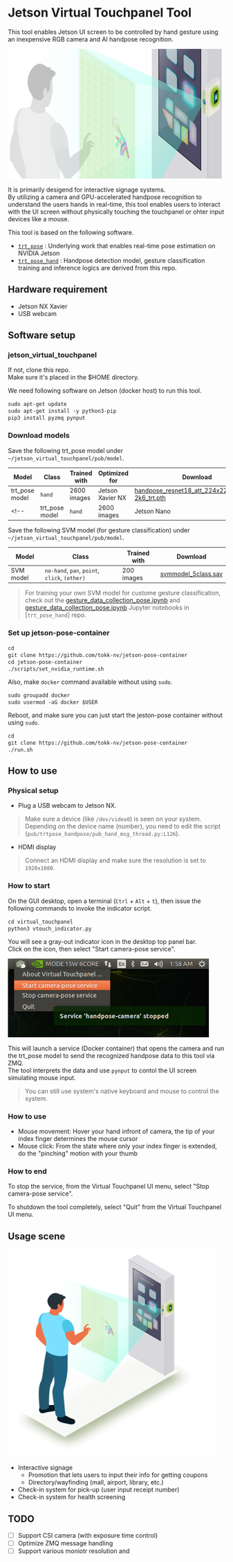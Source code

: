 # Jetson Virtual Touchpanel Tool

This tool enables Jetson UI screen to be controlled by hand gesture using an inexpensive RGB camera and AI handpose recognition.

<img src="./docs/images/IDS_Header_22x9.png"  height="300">

It is primarily desigend for interactive signage systems.<br> 
By utilizing a camera and GPU-accelerated handpose recognition to understand the users hands in real-time, this tool enables users to interact with the UI screen without physically touching the touchpanel or ohter input devices like a mouse.

This tool is based on the following software.
- [`trt_pose`](https://github.com/NVIDIA-AI-IOT/trt_pose) : Underlying work that enables real-time pose estimation on NVIDIA Jetson
- [`trt_pose_hand`](https://github.com/NVIDIA-AI-IOT/trt_pose_hand) : Handpose detection model, gesture classification training and inference logics are derived from this repo.

## Hardware requirement

- Jetson NX Xavier
- USB webcam

## Software setup

### jetson_virtual_touchpanel

If not, clone this repo.<br>
Make sure it's placed in the $HOME directory.

We need following software on Jetson (docker host) to run this tool.

```
sudo apt-get update
sudo apt-get install -y python3-pip
pip3 install pyzmq pynput
```

### Download models

Save the following trt_pose model under `~/jetson_virtual_touchpanel/pub/model`.

| Model | Class | Trained with | Optimized for | Download | original |
|-------|-------|--------------|---------------|----------|----------|
| trt_pose model | `hand` | 2600 images | Jetson Xavier NX |  [handpose_resnet18_att_224x224_nvhand-2k6_trt.pth](https://drive.google.com/file/d/1ALFjVq8gfE0tcvtHuMpu0Qsi_oSRfkWw/view?usp=sharing) | [hand_pose_resnet18_baseline_att_224x224_A](https://drive.google.com/file/d/1NCVo0FiooWccDzY7hCc5MAKaoUpts3mo/view?usp=sharing)|
<!-- | trt_pose model | `hand` | 2600 images | Jetson Nano |  [handpose_resnet18_att_224x224_nvhand-2k6_trt.pth](https://drive.google.com/file/d/1rf4WJaFlFFgIfd7vcs-vTnGAnUBJje8g/view?usp=sharing) | [hand_pose_resnet18_baseline_att_224x224_A](https://drive.google.com/file/d/1NCVo0FiooWccDzY7hCc5MAKaoUpts3mo/view?usp=sharing)| -->

Save the following SVM model (for gesture classification) under `~/jetson_virtual_touchpanel/pub/model`.

| Model | Class | Trained with | Download |
|--------|-----------------|----------------|--------|
| SVM model | `no-hand`, `pan`, `point`, `click`, `(other)` | 200 images | [svmmodel_5class.sav](https://drive.google.com/file/d/1AO-wU5ftYy6SEhoJurCMX5NKDW-0HF2Z/view?usp=sharing) |

> For training your own SVM model for custome gesture classification, check out the [gesture_data_collection_pose.ipynb](https://github.com/NVIDIA-AI-IOT/trt_pose_hand/blob/main/gesture_data_collection_pose.ipynb) and [gesture_data_collection_pose.ipynb](https://github.com/NVIDIA-AI-IOT/trt_pose_hand/blob/main/gesture_training/train_gesture_classification.ipynb) Jupyter notebooks in [`trt_pose_hand`] repo.

### Set up jetson-pose-container

```
cd
git clone https://github.com/tokk-nv/jetson-pose-container
cd jetson-pose-container
./scripts/set_nvidia_runtime.sh
```

Also, make `docker` command available without using `sudo`.

```
sudo groupadd docker
sudo usermod -aG docker $USER
```

Reboot, and make sure you can just start the jeston-pose container without using `sudo`.

```
cd
git clone https://github.com/tokk-nv/jetson-pose-container
./run.sh
```

## How to use

### Physical setup

- Plug a USB webcam to Jetson NX.

> Make sure a device (like `/dev/video0`) is seen on your system. Depending on the device name (number), you need to edit the script (`pub/trtpose_handpose/pub_hand_msg_thread.py:L126`).

- HDMI display

> Connect an HDMI display and make sure the resolution is set to `1920x1080`.

### How to start

On the GUI desktop, open a terminal (`Ctrl` + `Alt` + `t`), then issue the following commands to invoke the indicator script.


```
cd virtual_touchpanel
python3 vtouch_indicator.py
```

You will see a gray-out indicator icon in the desktop top panel bar.<br>
Click on the icon, then select "Start camera-pose service".

![](/docs/images/vtouch_menu_start.png)

This will launch a service (Docker container) that opens the camera and run the trt_pose model to send the recognized handpose data to this tool via ZMQ.<br>
The tool interprets the data and use `pynput` to contol the UI screen simulating mouse input.

> You can still use system's native keyboard and mouse to control the system.

### How to use

- Mouse movement: Hover your hand infront of camera, the tip of your index finger determines the mouse cursor 
- Mouse click: From the state where only your index finger is extended, do the "pinching" motion with your thumb

### How to end

To stop the service, from the Virtual Touchpanel UI menu, select "Stop camera-pose service".

To shutdown the tool completely, select "Quit" from the Virtual Touchpanel UI menu.

## Usage scene

<img src="./docs/images/Touchless_Interactive_Signage.png"  height="480">

- Interactive signage
  - Promotion that lets users to input their info for getting coupons
  - Directory/wayfinding (mall, airport, library, etc.)
- Check-in system for pick-up (user input receipt number)
- Check-in system for health screening

## TODO

- [ ] Support CSI camera (with exposure time control)
- [ ] Optimize ZMQ message handling
- [ ] Support various moniotr resolution and 